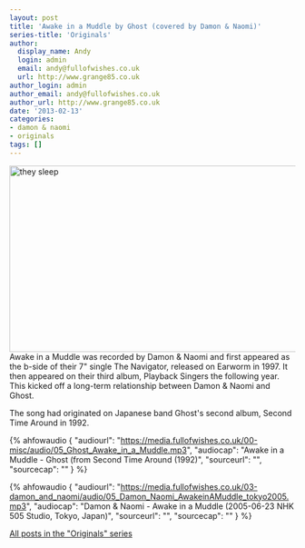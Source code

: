 ```yaml
---
layout: post
title: 'Awake in a Muddle by Ghost (covered by Damon & Naomi)'
series-title: 'Originals'
author:
  display_name: Andy
  login: admin
  email: andy@fullofwishes.co.uk
  url: http://www.grange85.co.uk
author_login: admin
author_email: andy@fullofwishes.co.uk
author_url: http://www.grange85.co.uk
date: '2013-02-13'
categories:
- damon & naomi
- originals
tags: []
---
```

<p><a href="http://www.flickr.com/photos/57336354@N00/5614576436/" title="they sleep by bunchadogs & susan, on Flickr"><img class="aligncenter" src="https://farm6.staticflickr.com/5102/5614576436_2078ab67d0_z.jpg" width="640" height="328" alt="they sleep"></a><br />
Awake in a Muddle was recorded by Damon & Naomi and first appeared as the b-side of their 7" single The Navigator, released on Earworm in 1997. It then appeared on their third album, Playback Singers the following year. This kicked off a long-term relationship between Damon & Naomi and Ghost.</p>
<p>The song had originated on Japanese band Ghost's second album, Second Time Around in 1992.</p>

 {% ahfowaudio {
  "audiourl": "https://media.fullofwishes.co.uk/00-misc/audio/05_Ghost_Awake_in_a_Muddle.mp3",
  "audiocap": "Awake in a Muddle - Ghost (from Second Time Around (1992)",
  "sourceurl": "",
  "sourcecap": ""
  } %}

 {% ahfowaudio {
  "audiourl": "https://media.fullofwishes.co.uk/03-damon_and_naomi/audio/05_Damon_Naomi_AwakeinAMuddle_tokyo2005.mp3",
  "audiocap": "Damon & Naomi - Awake in a Muddle (2005-06-23 NHK 505 Studio, Tokyo, Japan)",
  "sourceurl": "",
  "sourcecap": ""
  } %}

<p><a href="/category/originals/">All posts in the "Originals" series</a></p>
